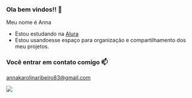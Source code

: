 ### Ola bem vindos!! 💙
Meu nome é Anna 

- Estou estudando na [Alura](Https://www.alura.com.br)
- Estou usandoesse espaço para organização e compartilhamento dos meu projetos.

### Você entrar em contato comigo 📫
annakarolinaribeiro83@gmail.com



![](https://media.tenor.com/dr3YOOOszlAAAAAd/rat-dance.gif)
